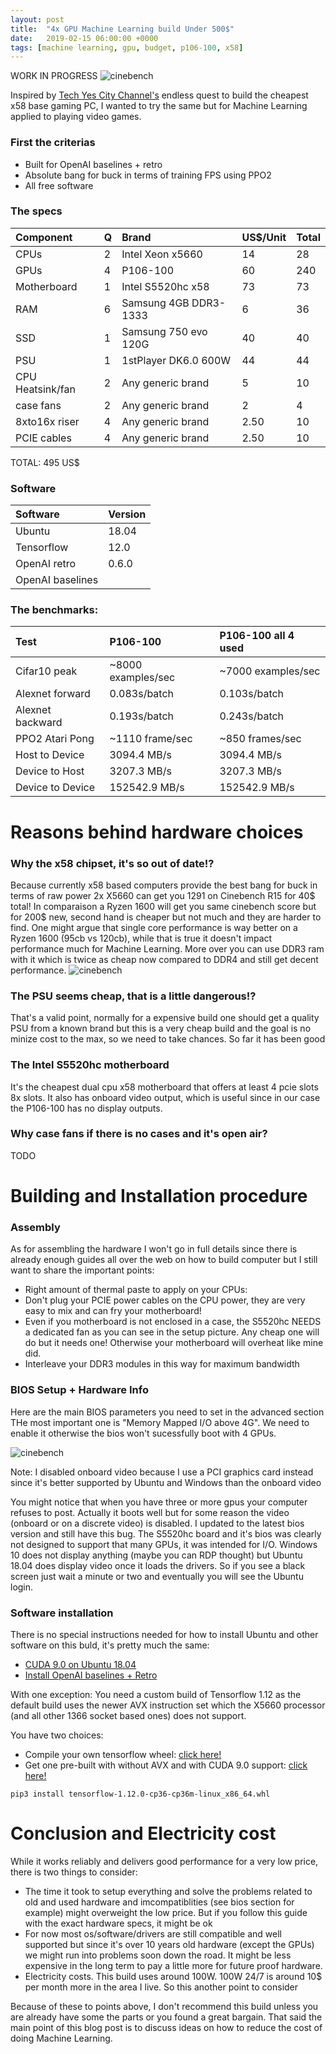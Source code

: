 ```yaml
---
layout: post
title:  "4x GPU Machine Learning build Under 500$"
date:   2019-02-15 06:00:00 +0000
tags: [machine learning, gpu, budget, p106-100, x58]
---
```


WORK IN PROGRESS
![cinebench](/assets/x58/result.jpg)

Inspired by [Tech Yes City Channel's](https://www.youtube.com/watch?v=Cb64Op-yfcg&t=639s) endless quest to build the cheapest x58 base gaming PC, I wanted to try the same but for Machine Learning applied to playing video games.


### First the criterias
*	Built for OpenAI baselines + retro
*	Absolute bang for buck in terms of training FPS using PPO2
*	All free software


### The specs


| Component | Q | Brand | US$/Unit | Total |
|:-----------------|:---|:----------------------|:---------|:------|
| CPUs     		   | 2   | Intel Xeon x5660 	   | 14       | 28    |
| GPUs  		   | 4   | P106-100	     	   | 60       | 240   |
| Motherboard 	   | 1   | Intel S5520hc x58     | 73       | 73    |
| RAM  			   | 6    | Samsung 4GB DDR3-1333 | 6        | 36    |
| SSD 			   | 1   | Samsung 750 evo 120G  | 40       | 40    |
| PSU   		   | 1    | 1stPlayer DK6.0 600W | 44       | 44    |  
| CPU Heatsink/fan | 2    | Any generic brand     | 5        | 10    |
| case fans 	   | 2   | Any generic brand     | 2        | 4     |
| 8xto16x riser    | 4    | Any generic brand     | 2.50        | 10    |
| PCIE cables      | 4    | Any generic brand     | 2.50        | 10    |

TOTAL: 495 US$

### Software

| Software         | Version |
|:-----------------|:--------|
| Ubuntu 		   | 18.04   |
| Tensorflow 	   | 12.0    |
| OpenAI retro 	   | 0.6.0   |
| OpenAI baselines |         |

### The benchmarks:

| Test        	   | P106-100           | P106-100 all 4 used 		|
|:-----------------|:-------------------|:--------------------------|
| Cifar10 peak     | ~8000 examples/sec | ~7000 examples/sec        |
| Alexnet forward  | 0.083s/batch	    | 0.103s/batch              |
| Alexnet backward | 0.193s/batch       | 0.243s/batch              |
| PPO2 Atari Pong  | ~1110 frame/sec    | ~850 frames/sec          	|
| Host to Device   | 3094.4 MB/s        | 3094.4 MB/s              	|  
| Device to Host   | 3207.3 MB/s        | 3207.3 MB/s              	|
| Device to Device | 152542.9 MB/s      | 152542.9 MB/s             | 


# Reasons behind hardware choices

### Why the x58 chipset, it's so out of date!?
Because currently x58 based computers provide the best bang for buck in terms of raw power
2x X5660 can get you 1291 on Cinebench R15 for 40$ total!
In comparaison a Ryzen 1600 will get you same cinebench score but for 200$ new, second hand is cheaper but not much and they are harder to find.
One might argue that single core performance is way better on a Ryzen 1600 (95cb vs 120cb), while that is true it doesn't impact performance much for Machine Learning.
More over you can use DDR3 ram with it which is twice as cheap now compared to DDR4 and still get decent performance.
![cinebench](/assets/x58/cinebench.jpg)


### The PSU seems cheap, that is a little dangerous!?
That's a valid point, normally for a expensive build one should get a quality PSU from a known brand but this is a very cheap build and the goal is no minize cost to the max, so we need to take chances. So far it has been good

### The Intel S5520hc motherboard
It's the cheapest dual cpu x58 motherboard that offers at least 4 pcie slots 8x slots.
It also has onboard video output, which is useful since in our case the P106-100 has no display outputs.

### Why case fans if there is no cases and it's open air?
TODO

# Building and Installation procedure

### Assembly
As for assembling the hardware I won't go in full details since there is already enough guides all over the web on how to build computer but I still want to share the important points:

*	Right amount of thermal paste to apply on your CPUs:
*	Don't plug your PCIE power cables on the CPU power, they are very easy to mix and can fry your motherboard!
*	Even if you motherboard is not enclosed in a case, the S5520hc NEEDS a dedicated fan as you can see in the setup picture. Any cheap one will do but it needs one! Otherwise your motherboard will overheat like mine did.
*	Interleave your DDR3 modules in this way for maximum bandwidth


### BIOS Setup + Hardware Info
Here are the main BIOS parameters you need to set in the advanced section
THe most important one is "Memory Mapped I/O above 4G". We need to enable it otherwise the bios won't sucessfully boot with 4 GPUs.

![cinebench](/assets/x58/bios.jpg)

Note: I disabled onboard video because I use a PCI graphics card instead since it's better supported by Ubuntu and Windows than the onboard video

You might notice that when you have three or more gpus your computer refuses to post. Actually it boots well but for some reason the video (onboard or on a discrete video) is disabled. I updated to the latest bios version and still have this bug. The S5520hc board and it's bios was clearly not designed to support that many GPUs, it was intended for I/O. Windows 10 does not display anything (maybe you can RDP thought) but Ubuntu 18.04 does display video once it loads the drivers. So if you see a black screen just wait a minute or two and eventually you will see the Ubuntu login.

### Software installation
There is no special instructions needed for how to install Ubuntu and other software on this buld, it's pretty much the same:
*	[CUDA 9.0 on Ubuntu 18.04](./Installing-CUDA-9.0-Ubuntu-18.04.md.html)
*	[Install OpenAI baselines + Retro](./2019-01-29-Machine-Learning-retro-games.html)

With one exception:
You need a custom build of Tensorflow 1.12 as the default build uses the newer AVX instruction set which the X5660 processor (and all other 1366 socket based ones) does not support.

You have two choices:
*	Compile your own tensorflow wheel: [click here!](https://www.tensorflow.org/install/source)
*	Get one pre-built with without AVX and with CUDA 9.0 support: [click here!](https://github.com/schrepfler/tensorflow-community-wheels/releases)

```shell
pip3 install tensorflow-1.12.0-cp36-cp36m-linux_x86_64.whl
```

# Conclusion and Electricity cost
While it works reliably and delivers good performance for a very low price, there is two things to consider:
*	The time it took to setup everything and solve the problems related to old and used hardware and imcompatiblities (see bios section for example) might overweight the low price. But if you follow this guide with the exact hardware specs, it might be ok
*	For now most os/software/drivers are still compatible and well supported but since it's over 10 years old hardware (except the GPUs) we might run into problems soon down the road. It might be less expensive in the long term to pay a little more for future proof hardware.
* Electricity costs. This build uses around 100W. 100W 24/7 is around 10$ per month more in the area I live. So this another point to consider 

Because of these to points above, I don't recommend this build unless you are already have some the parts or you found a great bargain. That said the main point of this blog post is to discuss ideas on how to reduce the cost of doing Machine Learning.
